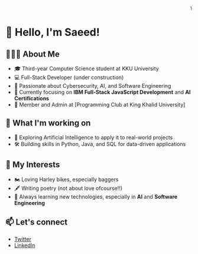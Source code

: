 <marquee>Welcome to my GitHub profile! 🌟</marquee>
# 👋 Hello, I'm Saeed!

## 🧑🏻‍💻 About Me
- 🎓 Third-year Computer Science student at KKU University
- 💻 Full-Stack Developer (under construction)  
- 🔐 Passionate about Cybersecurity, AI, and Software Engineering  
- 🎯 Currently focusing on **IBM Full-Stack JavaScript Development** and **AI Certifications**
- 🤝 Member and Admin at [Programming Club at King Khalid University]
## 🚀 What I'm working on
- 🧠 Exploring Artificial Intelligence to apply it to real-world projects
- 🛠 Building skills in Python, Java, and SQL for data-driven applications

## 🎯 My Interests
- 🏍 Loving Harley bikes, especially baggers  
- 🖋 Writing poetry (not about love ofcourse!!)
- 📖 Always learning new technologies, especially in **AI** and **Software Engineering**

## 📫 Let's connect
- [Twitter](https://twitter.com/gzfw__)  
- [LinkedIn](https://linkedin.com/in/saeed-al-asiri)  

<!--
**rootSU5F/rootSU5F** is a ✨ _special_ ✨ repository because its `README.md` (this file) appears on your GitHub profile.

Here are some ideas to get you started:

- 🔭 I’m currently working on ...
- 🌱 I’m currently learning ...
- 👯 I’m looking to collaborate on ...
- 🤔 I’m looking for help with ...
- 💬 Ask me about ...
- 📫 How to reach me: ...
- 😄 Pronouns: ...
- ⚡ Fun fact: ...
-->
